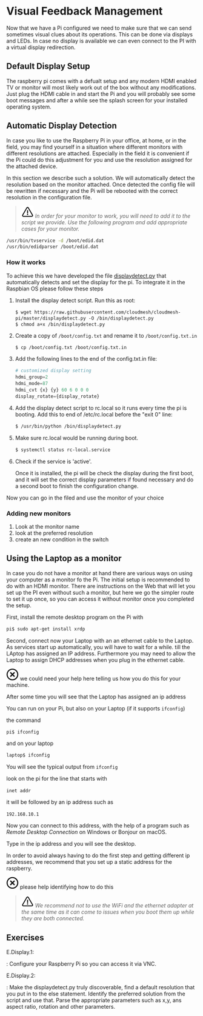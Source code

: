 # Visual Feedback Management

Now that we have a Pi configured we need to make sure that we can
send sometimes visual clues about its operations. This can be done via
displays and LEDs. In case no display is available we can even connect
to the PI with a virtual display redirection.

## Default Display Setup

The raspberry pi comes with a defualt setup and any modern HDMI enabled 
TV or monitor will most likely work out of the box without any modifications. 
Just plug the HDMI cable in and start the Pi and you will probably see some 
boot messages and after a while see the splash screen for your installed 
operating system.

## Automatic Display Detection

In case you like to use the Raspberry Pi in your office, at home, or
in the field, you may find yourself in a situation where different
monitors with different resolutions are attached. Especially in the
field it is convenient if the Pi could do this adjustment for you and
use the resolution assigned for the attached device.

In this section we describe such a solution. We will automatically
detect the resolution based on the monitor attached. Once detected the
config file will be rewritten if necessary and the Pi will be rebooted
with the correct resolution in the configuration file.

> ![Warning](images/warning.png) *In order for your monitor to work, you will need to add it
> to the script we provide. Use the following program and add
> appropriate cases for your monitor.*

```bash
/usr/bin/tvservice -d /boot/edid.dat
/usr/bin/edidparser /boot/edid.dat
```

### How it works

To achieve this we have developed the file 
[displaydetect.py](https://raw.githubusercontent.com/cloudmesh/cloudmesh-pi/master/displaydetect.py)
that automatically detects and set the display for the pi. To
integrate it in the Raspbian OS please follow these steps 

1. Install the display detect script. Run this as root:

   ```
   $ wget https://raw.githubusercontent.com/cloudmesh/cloudmesh-pi/master/displaydetect.py -O /bin/displaydetect.py
   $ chmod a+x /bin/displaydetect.py
   ```

2. Create a copy of `/boot/config.txt` and rename it to
   `/boot/config.txt.in`

   ```bash
   $ cp /boot/config.txt /boot/config.txt.in
   ```

3. Add the following lines to the end of the config.txt.in file:

   ```python
   # customized display setting
   hdmi_group=2
   hdmi_mode=87
   hdmi_cvt {x} {y} 60 6 0 0 0
   display_rotate={display_rotate}
   ```

4. Add the display detect script to rc.local so it runs every time the
   pi is booting. Add this to end of /etc/rc.local before the "exit 0" line:

   ```bash
   $ /usr/bin/python /bin/displaydetect.py
   ```

5. Make sure rc.local would be running during boot.

   ```bash
   $ systemctl status rc-local.service
   ```

6. Check if the service is 'active'.

   Once it is installed, the pi will be check the display during the
   first boot, and it will set the correct display parameters if found
   necessary and do a second boot to finish the configuration change.


Now you can go in the filed and use the monitor of your choice

### Adding new monitors

1. Look at the monitor name
2. look at the preferred resolution
3. create an new condition in the switch


## Using the Laptop as a monitor

In case you do not have a monitor at hand there are various ways on
using your computer as a monitor fo the Pi. The initial setup is
recommended to do with an HDMI monitor. There are instructions on the
Web that will let you set up the PI even without such a monitor, but
here we go the simpler route to set it up once, so you can access it
without monitor once you completed the setup.

First, install the remote desktop program on the Pi with

```bash
pi$ sudo apt-get install xrdp
```

Second, connect now your Laptop with an an ethernet cable to the
Laptop. As services start up automatically, you will have to wait for
a while. till the LAptop has assigned an IP address. Furthermore you
may need to allow the Laptop to assign DHCP addresses when you plug in
the ethernet cable.

![No](images/no.png) we could need your help here telling us how you do this for your
machine.

After some time you will see that the Laptop has assigned an ip
address

You can run on your Pi, but also on your Laptop (if it supports
`ifconfig`)

the command

```bash
pi$ ifconfig
```

and on your laptop

```bash
laptop$ ifconfig
```


You will see the typical output from `ifconfig`

look on the pi for the line that starts with

`inet addr`

it will be followed by an ip address such as

`192.168.10.1`

Now you can connect to this address, with the help of a program such
as *Remote Desktop Connection* on Windows or Bonjour on macOS.

Type in the ip address and you will see the desktop.

In order to avoid always having to do the first step and getting
different ip addresses, we recommend that you set up a static address
for the raspberry.

![No](images/no.png) please help identifying how to do this

> ![Warning](images/warning.png) *We recommend not to use the WiFi and the ethernet adapter at the same
> time as it can come to issues when you boot them up while they are
> both connected.*
 

## Exercises


E.Display.1:

: Configure your Raspberry Pi so you can access it via VNC.

E.Display.2:

: Make the displaydetect.py truly discoverable, find a default
  resolution that you put in to the else statement. Identify the
  preferred solution from the script and use that. Parse the appropriate
  parameters such as x,y, ans aspect ratio, rotation and other
  parameters.



